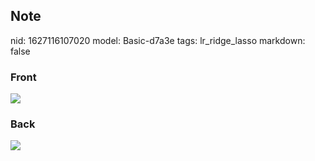 ## Note
nid: 1627116107020
model: Basic-d7a3e
tags: lr_ridge_lasso
markdown: false

### Front
<img src="paste-e28925038c65afb6b388c967922a83b5576d58a7.jpg">

### Back
<img src="paste-9a4039484cd38793918ba5572e9a46318647e0e1.jpg">
